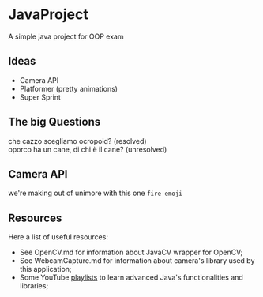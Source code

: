 # JavaProject

A simple java project for OOP exam

## Ideas

- Camera API
- Platformer (pretty animations)
- Super Sprint

## The big Questions

che cazzo scegliamo ocropoid? (resolved)
\
oporco ha un cane, di chi è il cane? (unresolved)

## Camera API
we're making out of unimore with this one `fire emoji`

## Resources
Here a list of useful resources:
* See OpenCV.md for information about JavaCV wrapper for OpenCV;
* See WebcamCapture.md for information about camera's library used by this application;
* Some YouTube [playlists](https://www.youtube.com/@GenuineCoder/playlists) to learn advanced Java's functionalities and libraries;